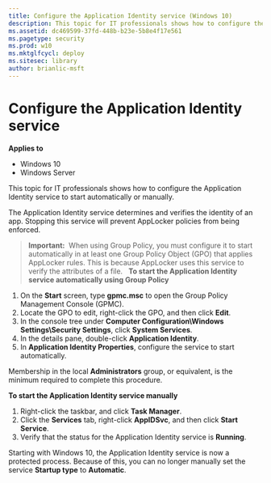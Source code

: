 ```yaml
---
title: Configure the Application Identity service (Windows 10)
description: This topic for IT professionals shows how to configure the Application Identity service to start automatically or manually.
ms.assetid: dc469599-37fd-448b-b23e-5b8e4f17e561
ms.pagetype: security
ms.prod: w10
ms.mktglfcycl: deploy
ms.sitesec: library
author: brianlic-msft
---
```


# Configure the Application Identity service

**Applies to**
 -   Windows 10 
 -   Windows Server

This topic for IT professionals shows how to configure the Application Identity service to start automatically or manually.

The Application Identity service determines and verifies the identity of an app. Stopping this service will prevent AppLocker policies from being enforced.

>**Important:**  When using Group Policy, you must configure it to start automatically in at least one Group Policy Object (GPO) that applies AppLocker rules. This is because AppLocker uses this service to verify the attributes of a file.
 
**To start the Application Identity service automatically using Group Policy**

1.  On the **Start** screen, type **gpmc.msc** to open the Group Policy Management Console (GPMC).
2.  Locate the GPO to edit, right-click the GPO, and then click **Edit**.
3.  In the console tree under **Computer Configuration\\Windows Settings\\Security Settings**, click **System Services**.
4.  In the details pane, double-click **Application Identity**.
5.  In **Application Identity Properties**, configure the service to start automatically.

Membership in the local **Administrators** group, or equivalent, is the minimum required to complete this procedure.

**To start the Application Identity service manually**

1.  Right-click the taskbar, and click **Task Manager**.
2.  Click the **Services** tab, right-click **AppIDSvc**, and then click **Start Service**.
3.  Verify that the status for the Application Identity service is **Running**.

Starting with Windows 10, the Application Identity service is now a protected process. Because of this, you can no longer manually set the service **Startup type** to **Automatic**. 
